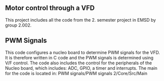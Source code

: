 ## Motor control through a VFD
This project includes all the code from the 2. semester project in EMSD by group 2.002.

## PWM Signals
This code configures a nucleo board to determine PWM signals for the VFD. It is therefore written in C code and the PWM signals is determined using V/F control. The code also includes the control for the peripherals of the Nucleo board, which includes: ADC, GPIO, a timer and interrupts. 
The main for the code is located in: PWM signals/PWM signals 2/Core/Src/Main

